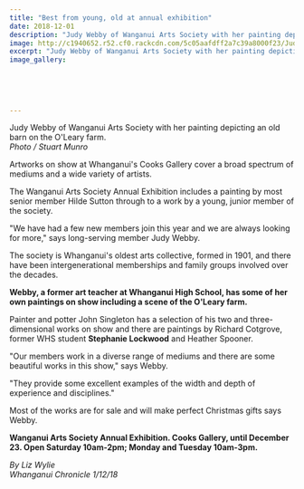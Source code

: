 ```yaml
---
title: "Best from young, old at annual exhibition"
date: 2018-12-01
description: "Judy Webby of Wanganui Arts Society with her painting depicting an old barn on the O'Leary farm..."
image: http://c1940652.r52.cf0.rackcdn.com/5c05aafdff2a7c39a8000f23/Judy-Webby-2-dec-chron.jpg
excerpt: "Judy Webby of Wanganui Arts Society with her painting depicting an old barn on the O'Leary farm."
image_gallery:
    
    
    
    
    
---
```


<p><span>Judy Webby of Wanganui Arts Society with her painting depicting an old barn on the O'Leary farm. <br /><em>Photo / Stuart Munro</em></span></p>
<p class="element element-paragraph">Artworks on show at Whanganui's Cooks Gallery cover a broad spectrum of mediums and a wide variety of artists.</p>
<p class="element element-paragraph">The Wanganui Arts Society Annual Exhibition includes a painting by most senior member Hilde Sutton through to a work by a young, junior member of the society.</p>
<p class="element element-paragraph">"We have had a few new members join this year and we are always looking for more," says long-serving member Judy Webby.</p>
<p class="element element-paragraph">The society is Whanganui's oldest arts collective, formed in 1901, and there have been intergenerational memberships and family groups involved over the decades.</p>
<p class="element element-paragraph"><strong>Webby, a former art teacher at Whanganui High School, has some of her own paintings on show including a scene of the O'Leary farm.</strong></p>
<p class="element element-paragraph">Painter and potter John Singleton has a selection of his two and three-dimensional works on show and there are paintings by Richard Cotgrove, former WHS student&nbsp;<strong>Stephanie Lockwood</strong> and Heather Spooner.</p>
<p class="element element-paragraph">"Our members work in a diverse range of mediums and there are some beautiful works in this show," says Webby.</p>
<p class="element element-paragraph">"They provide some excellent examples of the width and depth of experience and disciplines."</p>
<p class="element element-paragraph">Most of the works are for sale and will make perfect Christmas gifts says Webby.</p>
<p class="element element-paragraph"><strong>Wanganui Arts Society Annual Exhibition. Cooks Gallery, until December 23. Open Saturday 10am-2pm; Monday and Tuesday 10am-3pm.</strong></p>
<p class="element element-paragraph"><em>By Liz Wylie</em><br /><em>Whanganui Chronicle 1/12/18</em></p>

